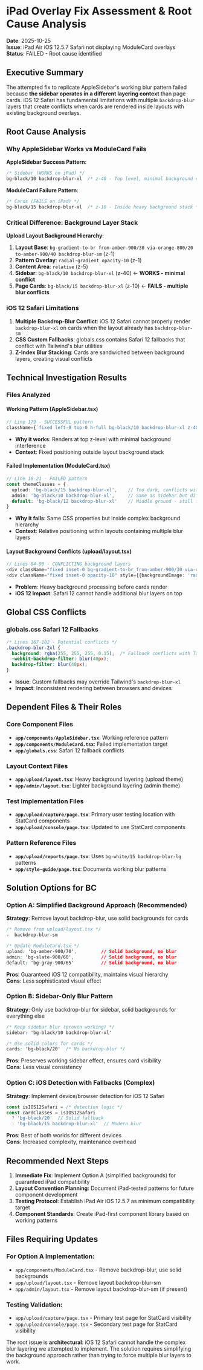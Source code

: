 # iPad Overlay Fix Assessment & Root Cause Analysis

**Date**: 2025-10-25  
**Issue**: iPad Air iOS 12.5.7 Safari not displaying ModuleCard overlays  
**Status**: FAILED - Root cause identified  

## Executive Summary

The attempted fix to replicate AppleSidebar's working blur pattern failed because **the sidebar operates in a different layering context** than page cards. iOS 12 Safari has fundamental limitations with multiple `backdrop-blur` layers that create conflicts when cards are rendered inside layouts with existing background overlays.

## Root Cause Analysis

### Why AppleSidebar Works vs ModuleCard Fails

**AppleSidebar Success Pattern**:
```css
/* Sidebar (WORKS on iPad) */
bg-black/10 backdrop-blur-xl  /* z-40 - Top level, minimal background conflict */
```

**ModuleCard Failure Pattern**: 
```css
/* Cards (FAILS on iPad) */
bg-black/15 backdrop-blur-xl  /* z-10 - Inside heavy background stack */
```

### Critical Difference: Background Layer Stack

**Upload Layout Background Hierarchy**:
1. **Layout Base**: `bg-gradient-to-br from-amber-900/30 via-orange-800/20 to-amber-900/40 backdrop-blur-sm` (z-1)
2. **Pattern Overlay**: `radial-gradient opacity-10` (z-1)  
3. **Content Area**: `relative` (z-5)
4. **Sidebar**: `bg-black/10 backdrop-blur-xl` (z-40) ← **WORKS - minimal conflict**
5. **Page Cards**: `bg-black/15 backdrop-blur-xl` (z-10) ← **FAILS - multiple blur conflicts**

### iOS 12 Safari Limitations

1. **Multiple Backdrop-Blur Conflict**: iOS 12 Safari cannot properly render `backdrop-blur-xl` on cards when the layout already has `backdrop-blur-sm` 
2. **CSS Custom Fallbacks**: globals.css contains Safari 12 fallbacks that conflict with Tailwind's blur utilities
3. **Z-Index Blur Stacking**: Cards are sandwiched between background layers, creating visual conflicts

## Technical Investigation Results

### Files Analyzed

#### Working Pattern (AppleSidebar.tsx)
```typescript
// Line 179 - SUCCESSFUL pattern
className={`fixed left-0 top-0 h-full bg-black/10 backdrop-blur-xl z-40`}
```
- **Why it works**: Renders at top z-level with minimal background interference
- **Context**: Fixed positioning outside layout background stack

#### Failed Implementation (ModuleCard.tsx)
```typescript
// Line 18-21 - FAILED pattern
const themeClasses = {
  upload: 'bg-black/15 backdrop-blur-xl',    // Too dark, conflicts with layout
  admin: 'bg-black/10 backdrop-blur-xl',     // Same as sidebar but different context
  default: 'bg-black/12 backdrop-blur-xl'    // Middle ground - still fails
}
```
- **Why it fails**: Same CSS properties but inside complex background hierarchy
- **Context**: Relative positioning within layouts containing multiple blur layers

#### Layout Background Conflicts (upload/layout.tsx)
```typescript
// Lines 84-90 - CONFLICTING background layers
<div className="fixed inset-0 bg-gradient-to-br from-amber-900/30 via-orange-800/20 to-amber-900/40 backdrop-blur-sm" />
<div className="fixed inset-0 opacity-10" style={{backgroundImage: 'radial-gradient(...)'}} />
```
- **Problem**: Heavy background processing before cards render
- **iOS 12 Impact**: Safari 12 cannot handle additional blur layers on top

## Global CSS Conflicts

### globals.css Safari 12 Fallbacks
```css
/* Lines 167-182 - Potential conflicts */
.backdrop-blur-2xl {
  background: rgba(255, 255, 255, 0.15);  /* Fallback conflicts with Tailwind */
  -webkit-backdrop-filter: blur(40px);
  backdrop-filter: blur(40px);
}
```
- **Issue**: Custom fallbacks may override Tailwind's `backdrop-blur-xl`
- **Impact**: Inconsistent rendering between browsers and devices

## Dependent Files & Their Roles

### Core Component Files
- **`app/components/AppleSidebar.tsx`**: Working reference pattern
- **`app/components/ModuleCard.tsx`**: Failed implementation target
- **`app/globals.css`**: Safari 12 fallback conflicts

### Layout Context Files  
- **`app/upload/layout.tsx`**: Heavy background layering (upload theme)
- **`app/admin/layout.tsx`**: Lighter background layering (admin theme)

### Test Implementation Files
- **`app/upload/capture/page.tsx`**: Primary user testing location with StatCard components
- **`app/upload/console/page.tsx`**: Updated to use StatCard components

### Pattern Reference Files
- **`app/upload/reports/page.tsx`**: Uses `bg-white/15 backdrop-blur-lg` patterns
- **`app/style-guide/page.tsx`**: Documents working blur patterns

## Solution Options for BC

### Option A: Simplified Background Approach (Recommended)
**Strategy**: Remove layout backdrop-blur, use solid backgrounds for cards
```css
/* Remove from upload/layout.tsx */
-  backdrop-blur-sm  

/* Update ModuleCard.tsx */
upload: 'bg-amber-900/70',         // Solid background, no blur
admin: 'bg-slate-900/60',          // Solid background, no blur  
default: 'bg-gray-900/65'          // Solid background, no blur
```
**Pros**: Guaranteed iOS 12 compatibility, maintains visual hierarchy  
**Cons**: Less sophisticated visual effect

### Option B: Sidebar-Only Blur Pattern
**Strategy**: Only use backdrop-blur for sidebar, solid backgrounds for everything else
```css
/* Keep sidebar blur (proven working) */
sidebar: 'bg-black/10 backdrop-blur-xl'

/* Use solid colors for cards */
cards: 'bg-black/20'  /* No backdrop-blur */
```
**Pros**: Preserves working sidebar effect, ensures card visibility  
**Cons**: Less visual consistency

### Option C: iOS Detection with Fallbacks (Complex)
**Strategy**: Implement device/browser detection for iOS 12 Safari
```typescript
const isIOS12Safari = /* detection logic */
const cardClasses = isIOS12Safari 
  ? 'bg-black/20'  // Solid fallback
  : 'bg-black/15 backdrop-blur-xl'  // Modern blur
```
**Pros**: Best of both worlds for different devices  
**Cons**: Increased complexity, maintenance overhead

## Recommended Next Steps

1. **Immediate Fix**: Implement Option A (simplified backgrounds) for guaranteed iPad compatibility
2. **Layout Convention Planning**: Document iPad-tested patterns for future component development  
3. **Testing Protocol**: Establish iPad Air iOS 12.5.7 as minimum compatibility target
4. **Component Standards**: Create iPad-first component library based on working patterns

## Files Requiring Updates

### For Option A Implementation:
- `app/components/ModuleCard.tsx` - Remove backdrop-blur, use solid backgrounds
- `app/upload/layout.tsx` - Remove layout backdrop-blur-sm  
- `app/admin/layout.tsx` - Remove layout backdrop-blur-sm (if present)

### Testing Validation:
- `app/upload/capture/page.tsx` - Primary test page for StatCard visibility
- `app/upload/console/page.tsx` - Secondary test page for StatCard visibility

The root issue is **architectural**: iOS 12 Safari cannot handle the complex blur layering we attempted to implement. The solution requires simplifying the background approach rather than trying to force multiple blur layers to work.